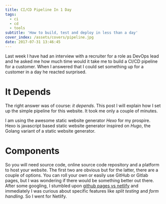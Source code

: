 ```yaml
---
title: CI/CD Pipeline In 1 Day
tags:
  - ci
  - cd
  - tools
subtitle: 'How to build, test and deploy in less than a day'
cover_index: /assets/covers/pipeline.jpg
date: 2017-07-31 13:46:45
---
```


Last week I have had an interview with a recruiter for a role as DevOps lead and he asked me how much time would it take me to build a CI/CD pipeline for a customer. When I answered that I could set something up for a customer in a day he reacted surprised. 

# It Depends
The right answer was of course: _it depends_. This post I will explain how I set up the simple pipeline for this website. It took me only a couple of minutes. 

I am using the awesome static website generator _Hexo_ for my prospire. Hexo is javascript based static website generator inspired on _Hugo_, the Golang variant of a static website generator. 

# Components
So you will need source code, online source code repository and a platform to host your website. The first two are obvious but for the latter, there are a couple of options. You can roll your own or easily use GitHub or Gitlab pages, but I was wondering if there would be something better out there. After some googling, I stumbled upon [github pages vs netlify](https://www.netlify.com/github-pages-vs-netlify/) and immediately I was curious about specific features like _split testing_ and _form handling_. So I went for Netlify.

